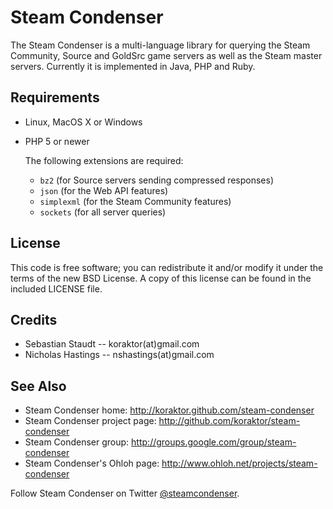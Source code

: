Steam Condenser
===============

The Steam Condenser is a multi-language library for querying the Steam
Community, Source and GoldSrc game servers as well as the Steam master servers.
Currently it is implemented in Java, PHP and Ruby.

## Requirements

* Linux, MacOS X or Windows
* PHP 5 or newer

  The following extensions are required:
   * `bz2` (for Source servers sending compressed responses)
   * `json` (for the Web API features)
   * `simplexml` (for the Steam Community features)
   * `sockets` (for all server queries)

## License

This code is free software; you can redistribute it and/or modify it under the
terms of the new BSD License. A copy of this license can be found in the
included LICENSE file.

## Credits

* Sebastian Staudt -- koraktor(at)gmail.com
* Nicholas Hastings -- nshastings(at)gmail.com

## See Also

* Steam Condenser home: http://koraktor.github.com/steam-condenser
* Steam Condenser project page: http://github.com/koraktor/steam-condenser
* Steam Condenser group: http://groups.google.com/group/steam-condenser
* Steam Condenser's Ohloh page: http://www.ohloh.net/projects/steam-condenser

Follow Steam Condenser on Twitter
[@steamcondenser](http://twitter.com/steamcondenser).
